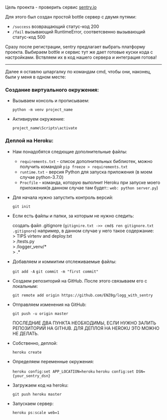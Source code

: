 Цель проекта - проверить сервис [sentry.io](https://sentry.io)

Для этого был создан простой bottle сервер с двумя путями:
- `/success`  возвращающий статус-код 200
- `/fail`     вызывающий RuntimeError, соответсвенно вызывающий статус-код 500

Сразу после регистрации, sentry предлагает выбрать платформу проекта. Выбираем bottle и сервис тут же дает готовые куски кода с настройками. Вствляем их в код нашего сервера и интеграция готова!
****
Далее я оставлю шпаргалку по командам cmd, чтобы они, наконец, были у меня в одном месте:
### Создание виртуального окружения:

- Вызываем консоль и прописываем:

	`python -m venv project_name`

- Активируем окружение:

	`project_name\Scripts\activate`

### Деплой на Heroku:

- Нам понадобятся следющие дополнительные файлы:

	- `requirements.txt` 	- список дополнительных библиотек, можно получить командой `pip freeze > requirements.txt`
	- `runtime.txt`		- версия Python для запуска приложения (в моем случае python-3.7.0)
	- `Procfile`		- команда, которую выполнит Heroku при запуске моего приложения(в данном случае там будет:: 				`web: python server.py`)

- Для начала нужно запустить контроль версий:

	`git init`

- Если есть файлы и папки, за которым не нужно следить:
	
	создать файл .gitignore (`gitignire.txt ->> cmd$ ren gitignore.txt .gitignore`)
	например, в данном случае у него такое содержание:  
					> TIPS virtenv and deploy.txt  
					> /tests.py  
					> /logger_venv/*  
					> .*

- Добавляем и коммитим отслеживаемые файлы:

	`git add -A`
	`git commit -m "first commit"`

- Создаем репозиторий на GitHub. После этого связываем его с локальным:

	`git remote add origin https://github.com/ENZ0g/logg_with_sentry`

- Отправляем изменения на GitHub:

	`git push -u origin master`

	ПОСЛЕДНИЕ ДВА ПУНКТА НЕОБХОДИМЫ, ЕСЛИ НУЖНО ЗАЛИТЬ РЕПОЗИТОРИЙ НА GITHUB. ДЛЯ ДЕПЛОЯ НА HEROKU ЭТО МОЖНО НЕ ДЕЛАТЬ.

- Собственно, деплой:

    `heroku create`

- Определяем переменные окружения:

    `heroku config:set APP_LOCATION=heroku`
    `heroku config:set DSN={your_sentry_dsn}`

- Загружаем код на heroku:

    `git push heroku master`

- Запускаем сервер:

    `heroku ps:scale web=1`
